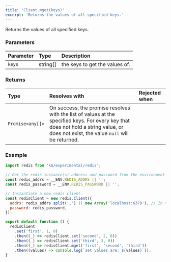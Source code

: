 ```yaml
---
title: 'Client.mget(keys)'
excerpt: 'Returns the values of all specified keys.'
---
```


Returns the values of all specified keys. 

### Parameters

| Parameter | Type     | Description                    |
| :-------- | :------- | :----------------------------- |
| `keys`    | string[] | the keys to get the values of. |


### Returns

| Type             | Resolves with                                                                                                                                                                          | Rejected when |
| :--------------- | :------------------------------------------------------------------------------------------------------------------------------------------------------------------------------------- | :------------ |
| `Promise<any[]>` | On success, the promise resolves with the list of values at the specified keys. For every key that does not hold a string value, or does not exist, the value `null` will be returned. |               |

### Example

<CodeGroup labels={[]}>

```javascript
import redis from 'k6/experimental/redis';

// Get the redis instance(s) address and password from the environment
const redis_addrs = __ENV.REDIS_ADDRS || '';
const redis_password = __ENV.REDIS_PASSWORD || '';

// Instantiate a new redis client
const redisClient = new redis.Client({
  addrs: redis_addrs.split(',') || new Array('localhost:6379'), // in the form of 'host:port', separated by commas
  password: redis_password,
});

export default function () {
  redisClient
    .set('first', 1, 0)
    .then((_) => redisClient.set('second', 2, 0))
    .then((_) => redisClient.set('third', 3, 0))
    .then((_) => redisClient.mget('first', 'second', 'third'))
    .then((values) => console.log(`set values are: ${values}`));
}
```

</CodeGroup>